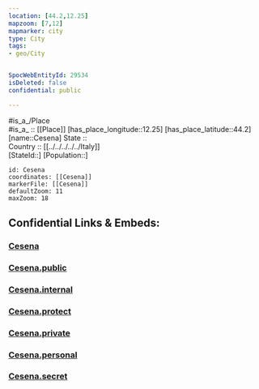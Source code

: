 ```yaml
---
location: [44.2,12.25] 
mapzoom: [7,12] 
mapmarker: city 
type: City
tags:
- geo/City


SpocWebEntityId: 29534
isDeleted: false
confidential: public

---
```

#is_a_/Place  
#is_a_ :: [[Place]] 
[has_place_longitude::12.25] 
[has_place_latitude::44.2] 
[name::Cesena] 
State ::  
Country :: [[../../../../../Italy]]  
[StateId::] 
[Population::] 



```leaflet
id: Cesena
coordinates: [[Cesena]] 
markerFile: [[Cesena]] 
defaultZoom: 11 
maxZoom: 18
```


## Confidential Links & Embeds: 

### [Cesena](/_Standards/Earth/Continent/Europe/Europe~South/Italy/regions~Italy/Emilia-Romagna/Forlì-Cesena/City/Cesena.md) 

### [Cesena.public](/_public/Earth/Continent/Europe/Europe~South/Italy/regions~Italy/Emilia-Romagna/Forlì-Cesena/City/Cesena.public.md) 

### [Cesena.internal](/_internal/Earth/Continent/Europe/Europe~South/Italy/regions~Italy/Emilia-Romagna/Forlì-Cesena/City/Cesena.internal.md) 

### [Cesena.protect](/_protect/Earth/Continent/Europe/Europe~South/Italy/regions~Italy/Emilia-Romagna/Forlì-Cesena/City/Cesena.protect.md) 

### [Cesena.private](/_private/Earth/Continent/Europe/Europe~South/Italy/regions~Italy/Emilia-Romagna/Forlì-Cesena/City/Cesena.private.md) 

### [Cesena.personal](/_personal/Earth/Continent/Europe/Europe~South/Italy/regions~Italy/Emilia-Romagna/Forlì-Cesena/City/Cesena.personal.md) 

### [Cesena.secret](/_secret/Earth/Continent/Europe/Europe~South/Italy/regions~Italy/Emilia-Romagna/Forlì-Cesena/City/Cesena.secret.md)


